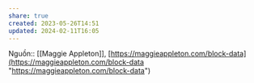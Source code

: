 ```yaml
---
share: true
created: 2023-05-26T14:51
updated: 2024-02-11T16:05
---
```

Nguồn:: [[Maggie Appleton]], [https://maggieappleton.com/block-data](https://maggieappleton.com/block-data "https://maggieappleton.com/block-data")
